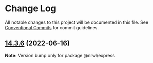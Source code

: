# Change Log

All notable changes to this project will be documented in this file.
See [Conventional Commits](https://conventionalcommits.org) for commit guidelines.

## [14.3.6](https://github.com/nrwl/nx/compare/14.3.5...14.3.6) (2022-06-16)

**Note:** Version bump only for package @nrwl/express
